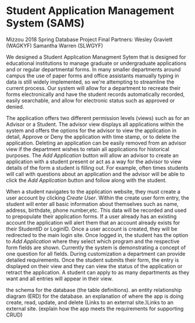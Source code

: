 Student Application Management System (SAMS)
======
Mizzou 2018 Spring Database Project Final Partners: Wesley Graviett (WAGKYF) Samantha Warren (SLWGYF)

We designed a Student Application Managment Sytem that is designed for educational institutions to manage graduate or undergraduate applications and or regular departmental forms. In many smaller departments around campus the use of paper forms and office assistants manually typing in data is still widely implemented, so we're attempting to streamline the current process. Our system will allow for a department to recreate their forms electronically and have the student records automatically recorded, easily searchable, and allow for electronic status such as approved or denied.
 
 The application offers two different permission levels (views) such as for an Advisor or a Student. The advisor view displays all applications within the system and offers the options for the advisor to view the application in detail, Approve or Deny the application with time stamp, or to delete the application. Deleting an application can be easily removed from an advisor view if the department wishes to retain all applications for historical purposes. The *Add Application* button will allow an advisor to create an application with a student present or act as a way for the advisor to view details of the form a student is filling out. For example, often times students will call with questions about an application and the advisor will be able to click the *Add Application* button and follow along with the student.   
 
When a student navigates to the application website, they must create a user account by clicking *Create User*. Within the create user form entry, the student will enter all basic information about themselves such as name, address, birthdate, phone number,etc. This data will be recorded and used to prepopulate their application forms. If a user already has an existing account the application will alert them that an account already exists for their StudentID or LoginID. Once a user account is created, they will be redirected to the main login site. Once logged in, the student has the option to *Add Application* where they select which program and the respective form fields are shown. Currently the system is demonstrating a concept of one question for all fields. During customization a department can provide detailed requirements. Once the student submits their form, the entry is displayed on their view and they can view the status of the application or retract the application. A student can apply to as many departments as they want and all entries will appear in their view.  


the schema for the database (the table definitions).
an entity relationship diagram (ERD) for the database.
an explanation of where the app is doing create, read, update, and delete (Links to an external site.)Links to an external site. (explain how the app meets the requirements for supporting CRUD)
